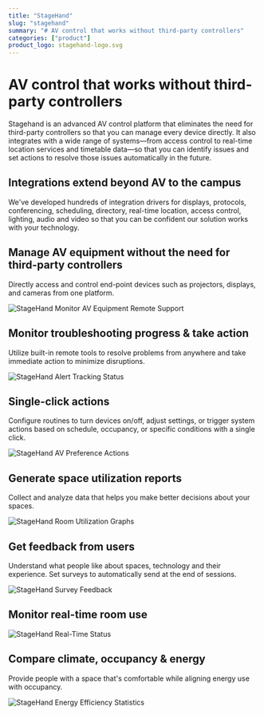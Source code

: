 ```yaml
---
title: "StageHand"
slug: "stagehand"
summary: "# AV control that works without third-party controllers"
categories: ["product"]
product_logo: stagehand-logo.svg
---
```

# AV control that works without third-party controllers
Stagehand is an advanced AV control platform that eliminates the need for third-party controllers so that you can manage every device directly. It also integrates with a wide range of systems—from access control to real-time location services and timetable data—so that you can identify issues and set actions to resolve those issues automatically in the future.

## Integrations extend beyond AV to the campus
We've developed hundreds of integration drivers for displays, protocols, conferencing, scheduling, directory, real-time location, access control, lighting, audio and video so that you can be confident our solution works with your technology.

## Manage AV equipment without the need for third-party controllers
Directly access and control end-point devices such as projectors, displays, and cameras from one platform.  

![StageHand Monitor AV Equipment Remote Support](/images/products/stagehand/stagehand-monitor-details.avif)

## Monitor troubleshooting progress & take action
Utilize built-in remote tools to resolve problems from anywhere and take immediate action to minimize disruptions.  

![StageHand Alert Tracking Status](/images/products/stagehand/stagehand-alerts-track-status.avif)

## Single-click actions
Configure routines to turn devices on/off, adjust settings, or trigger system actions based on schedule, occupancy, or specific conditions with a single click.

![StageHand AV Preference Actions](/images/products/stagehand/when-meeting-starts--av-control-placeos.webp)

## Generate space utilization reports
Collect and analyze data that helps you make better decisions about your spaces.

![StageHand Room Utilization Graphs](/images/products/stagehand/stagehand-analytics-room-utilization.avif)

## Get feedback from users
Understand what people like about spaces, technology and their experience. Set surveys to automatically send at the end of sessions.

![StageHand Survey Feedback](/images/products/stagehand/placeos-workmate-survey-responses.webp)

## Monitor real-time room use
![StageHand Real-Time Status](/images/products/stagehand/stagehand-monitor-rooms.avif)

## Compare climate, occupancy & energy
Provide people with a space that's comfortable while aligning energy use with occupancy.

![StageHand Energy Efficiency Statistics](/images/products/stagehand/stagehand-analytics-av-v-occupancy-v-energy.avif)
